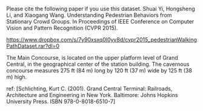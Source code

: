 Please cite the following paper if you use this dataset.
Shuai Yi, Hongsheng Li, and Xiaogang Wang. Understanding Pedestrian Behaviors from Stationary Crowd Groups. In Proceedings of IEEE Conference on Computer Vision and Pattern Recognition (CVPR 2015).

https://www.dropbox.com/s/7y90xsxq0l0yv8d/cvpr2015_pedestrianWalkingPathDataset.rar?dl=0


The Main Concourse, is located on the upper platform level of Grand Central, in the geographical center of the station building. The cavernous concourse measures 275 ft (84 m) long by 120 ft (37 m) wide by 125 ft (38 m) high.

ref: [Schlichting, Kurt C. (2001). Grand Central Terminal: Railroads, Architecture and Engineering in New York. Baltimore: Johns Hopkins University Press. ISBN 978-0-8018-6510-7]
